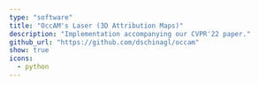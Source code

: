 ```yaml
---
type: "software"
title: "OccAM's Laser (3D Attribution Maps)"
description: "Implementation accompanying our CVPR'22 paper."
github_url: "https://github.com/dschinagl/occam"
show: true
icons:
  - python
---
```


